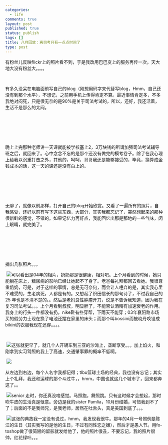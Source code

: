 ```yaml
--- 
categories: 
  - life
comments: true
layout: post
published: true
status: publish
tags: []
title: 八月回放：离司考只有一点点时间了
type: post
---
```

<div id="msgcns!3725CC0EE38B1F6!1924" class="bvMsg"> 

有粉丝儿反映flickr上的照片看不到，于是我改用巴巴变上的服务再传一次，天大地大没有粉丝大。。。。<br><span lang="EN-US"></span>

<span lang="EN-US"> </span>

有多久没呆在电脑面前写自己的<span lang="EN-US">blog</span>（刚想用码字来代替写<span lang="EN-US">blog</span>，<span lang="EN-US">Hmm</span>，自己还没有到那个水平），不想记，之前用手机上传得肯定不算。最近事情肯定多，不多我绝对闷死，只是很无奈的是<span lang="EN-US">90%</span>是关于司法考试的，所以，还好，我还活着，生活不是那么的太闷。<span lang="EN-US"></span>

<span lang="EN-US"> </span>

<span lang="EN-US"><span> </span></span>

<span lang="EN-US"> </span>

晚上上完那种老师讲一天课就能被学校塞上<span lang="EN-US">2</span>，<span lang="EN-US">3</span>万块钱的所谓加强司法考试辅导班之后，就回来了。心中念念不忘的是那个还没有做完的模考卷子。除了在我心理上给我以沉重打击之外，其他的，呵呵，哥哥我还是能够接受的，毕竟，换算成金钱成本的话，这一天的课还是没有白上的。<span lang="EN-US"></span>

<span lang="EN-US"> </span>

<span lang="EN-US"><span> </span></span>

<span lang="EN-US"> </span>

无聊了，就像以前那样，打开自己的<span lang="EN-US">blog</span>开始欣赏。又看了一遍所有的照片，自我感受，还好以前有写下这些东西，大部分，其实我都忘记了，突然想起来的那种很新鲜的感觉，不错的。如果记忆力再好点，我能回忆出那是那地的一些气味，闭上眼睛，就完美了。<span lang="EN-US"></span>

<span lang="EN-US"> </span>

<span lang="EN-US"><span> </span></span>

<span lang="EN-US"> </span>

摘出几张照片。。。<span lang="EN-US"></span>

<span lang="EN-US"> </span><img src="http://photo1.bababian.com/upload6/20071229/E97266BC7BD0A3DCE0F9871C55AE7C5A_500.jpg">可以看出是<span lang="EN-US">04</span>年的相片，奶奶那是很健康，相对吧。上个月看到的时候，她只能躺在床上，糖尿病的影响已经让她起不了身了。老爸每礼拜都回去看她。我很尊重奶奶，可是，对于这样的事情，总是无可奈何，而会让人唾弃的是，其实我心里不难受的，生老病死，人都是有的。又想起了织田信长的那句诗了，不过我自己的<span lang="EN-US">25 </span>年也是不清不楚的。。然后是老妈良性肿瘤开刀，说是不告诉我知道，因为我在复习司法考试。。。上个月看到叔叔，明显胖了，不能否认酒精有加速衰老的作用。我身上的行头一件都没有扔，<span lang="EN-US">nike</span>鞋有些穿帮，下雨天不能穿；<span lang="EN-US">03</span>年襄阳路市场买的假劳力士现在换了电池还摆在家里的床头；而那个叫<span lang="EN-US">bossini</span>而被晓丹唤错成<span lang="EN-US">bikini</span>的衣服我现在还穿。。。。<span lang="EN-US"></span>

<span lang="EN-US"> </span>

<span lang="EN-US"> </span><img src="http://photo1.bababian.com/upload6/20071229/6D2B87E2D5FE4DB3CA7C7073CD946E11_500.jpg">这张就更早了，就几个人开辆车到三亚的沙滩上，垄断享受。。。加上焰火，和刚拿到实习驾照的我上了高速，交通肇事罪的概率不低啊。<span lang="EN-US"></span>

<span lang="EN-US"> </span><img src="http://photo1.bababian.com/upload6/20071229/81D3B7750BF30E60A2C3DBBD671C9CEE_500.jpg"><span lang="EN-US"> </span>

从左边到右边，每个人名字我都记得；<span lang="EN-US">tlbu</span>篮球土场的经典，我也没有忘记；其实上个礼拜，我还和运球的那个斗过牛，，<span lang="EN-US">hmm</span>，中国也就这几个城市了，回来都奔这了。。<span lang="EN-US"></span>

<span lang="EN-US"> </span><img src="http://photo1.bababian.com/upload6/20071229/D3D7E3DFD62F2FAC994A422B8107B64A_500.jpg"><span lang="EN-US">senior </span>走时，你还真没啥感觉。马照跑，舞照跳。只有这时候才会想起，那时吹牛皮的生活真是惬意。旁边是我的<span lang="EN-US">sister Pamlia</span>，<span lang="EN-US">10</span>月份结婚，可惜我到不了了；后面的不是我师兄，是我老师，居然在吐舌头，真是美国到底了。。。<span lang="EN-US"></span>

<span lang="EN-US"> </span><img src="http://photo1.bababian.com/upload6/20071229/3C17A0416F6F2F7E48B35C847343317B_500.jpg">这张的典故我一定没有说过，<span lang="EN-US">hmm</span>，我发现我很牛。那年的<span lang="EN-US">4</span>月一号照例是陈江的生日（其实我写的是他的生日，不过有同性恋之嫌），然后才是愚人节。用<span lang="EN-US">fotoshop</span>做了很简陋的留影就发给他了，他的照片很丑，不要忘记，我的照片很帅，红花绿叶。。。<span lang="EN-US"></span>

<span lang="EN-US"> </span>

<span lang="EN-US"> </span>

<span lang="EN-US"> </span>

<span lang="EN-US"> </span>

<span lang="EN-US"> </span>

<span lang="EN-US"> </span>

<span lang="EN-US"> </span>

</div>
